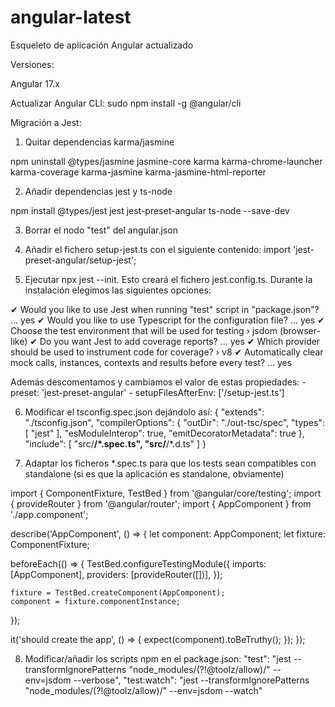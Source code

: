 # angular-latest
Esqueleto de aplicación Angular actualizado


Versiones:

Angular 17.x

Actualizar Angular CLI:
sudo npm install -g @angular/cli

Migración a Jest:

1. Quitar dependencias karma/jasmine

npm uninstall @types/jasmine jasmine-core karma karma-chrome-launcher karma-coverage karma-jasmine karma-jasmine-html-reporter

2. Añadir dependencias jest y ts-node

npm install @types/jest jest jest-preset-angular ts-node --save-dev

3. Borrar el nodo "test" del angular.json

4. Añadir el fichero setup-jest.ts con el siguiente contenido:
    import 'jest-preset-angular/setup-jest';

5. Ejecutar npx jest --init. Esto creará el fichero jest.config.ts. Durante la instalación elegimos las siguientes opciones:

✔ Would you like to use Jest when running "test" script in "package.json"? … yes
✔ Would you like to use Typescript for the configuration file? … yes
✔ Choose the test environment that will be used for testing › jsdom (browser-like)
✔ Do you want Jest to add coverage reports? … yes
✔ Which provider should be used to instrument code for coverage? › v8
✔ Automatically clear mock calls, instances, contexts and results before every test? … yes

Además descomentamos y cambiamos el valor de estas propiedades:
    - preset: 'jest-preset-angular'
    - setupFilesAfterEnv: ['<rootDir>/setup-jest.ts']

6. Modificar el tsconfig.spec.json dejándolo así:
{
  "extends": "./tsconfig.json",
  "compilerOptions": {
    "outDir": "./out-tsc/spec",
    "types": [
      "jest"
    ],
    "esModuleInterop": true,
    "emitDecoratorMetadata": true
  },
  "include": [
    "src/**/*.spec.ts",
    "src/**/*.d.ts"
  ]
}

7. Adaptar los ficheros *.spec.ts para que los tests sean compatibles con standalone (si es que la aplicación es standalone, obviamente)

import { ComponentFixture, TestBed } from '@angular/core/testing';
import { provideRouter } from '@angular/router';
import { AppComponent } from './app.component';

describe('AppComponent', () => {
  let component: AppComponent;
  let fixture: ComponentFixture<AppComponent>;

  beforeEach(() => {
    TestBed.configureTestingModule({
      imports: [AppComponent],
      providers: [provideRouter([])],
    });

    fixture = TestBed.createComponent(AppComponent);
    component = fixture.componentInstance;
  });

  it('should create the app', () => {
    expect(component).toBeTruthy();
  });
});

8. Modificar/añadir los scripts npm en el package.json:
"test": "jest --transformIgnorePatterns \"node_modules/(?!@toolz/allow)/\" --env=jsdom --verbose",
"test:watch": "jest --transformIgnorePatterns \"node_modules/(?!@toolz/allow)/\" --env=jsdom --watch"
